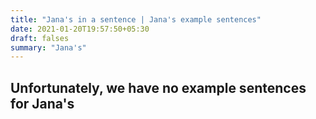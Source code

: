 ```yaml
---
title: "Jana's in a sentence | Jana's example sentences"
date: 2021-01-20T19:57:50+05:30
draft: falses
summary: "Jana's"
---
```

## Unfortunately, we have no example sentences for Jana's                 
